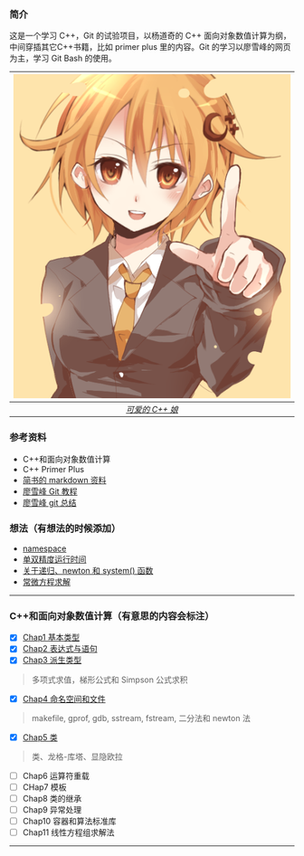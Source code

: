 ### 简介

这是一个学习 C++，Git 的试验项目，以杨道奇的 C++ 面向对象数值计算为纲，中间穿插其它C++书籍，比如 primer plus 里的内容。Git 的学习以廖雪峰的网页为主，学习 Git Bash 的使用。

|![C++娘](/C++.png '装载boost，准备起飞吧，少年')|
|:---:|
|[*可爱的 C++ 娘*](https://zh.moegirl.org/C++%E5%A8%98)|

### 参考资料
- C++和面向对象数值计算
- C++ Primer Plus
- [简书的 markdown 资料](https://www.jianshu.com/p/191d1e21f7ed '简明 markdown 教程')
- [廖雪峰 Git 教程](https://www.liaoxuefeng.com/wiki/0013739516305929606dd18361248578c67b8067c8c017b000 '较详细的 git 教程')
- [廖雪峰 git 总结](https://github.com/hongiii/gitNotes_from_Liao '有 md 和 pdf 格式')

### 想法（有想法的时候添加）
- [namespace](/Chap4/a_few_thought.md 'Chap4 相关')
- [单双精度运行时间](/Chap4/about_runtime.md '单双精度运行时间')
- [关于递归、newton 和 system() 函数](/Chap4/recur_newton_system.md '关于递归、newton 和 system() 函数')
- [常微方程求解](/Chap5/thoughts.md '常微分方程数值解')
---
### C++和面向对象数值计算（有意思的内容会标注）
- [x] [Chap1  基本类型](/Chap1)
- [x] [Chap2  表达式与语句](/Chap2)
- [x] [Chap3  派生类型](/Chap3)
> 多项式求值，梯形公式和 Simpson 公式求积
- [x] [Chap4  命名空间和文件](/Chap4)
> makefile, gprof, gdb, sstream, fstream, 二分法和 newton 法
- [x] [Chap5  类](/Chap5)
> 类、龙格-库塔、显隐欧拉
- [ ] Chap6  运算符重载
- [ ] CHap7  模板
- [ ] Chap8  类的继承
- [ ] Chap9 异常处理
- [ ] Chap10 容器和算法标准库
- [ ] Chap11 线性方程组求解法
---